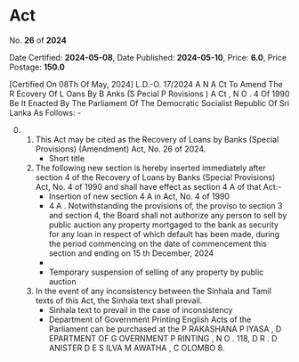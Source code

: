 # Act

No. **26** of **2024**

Date Certified: **2024-05-08**, Date Published: **2024-05-10**, Price: **6.0**, Price Postage: **150.0**

[Certified On 08Th Of May, 2024]
L.D.-O. 17/2024
A N  A Ct   To   Amend   The  R Ecovery   Of  L Oans   By  B Anks (S Pecial  P Rovisions ) A Ct , N O . 4  Of  1990
Be It Enacted By The Parliament Of The Democratic Socialist Republic Of Sri Lanka As Follows: -

0. 
    1. This Act may be cited as the Recovery of Loans by Banks (Special Provisions) (Amendment) Act, No. 26 of 2024.
        - Short title
    2. The following new section is hereby inserted immediately after section 4 of the Recovery of Loans by Banks (Special Provisions) Act, No. 4 of 1990 and shall have effect as section 4 A  of that Act:-
        - Insertion of new section 4 A  in Act, No. 4 of 1990
        - 4 A . Notwithstanding the provisions of, the proviso to section 3 and section 4, the Board shall not authorize any person to sell by public auction any property mortgaged to the bank as security for any loan in respect of which default has been made, during the period  commencing on the date of commencement this section and ending on 15 th  December, 2024
        - 
        - Temporary suspension of selling of any property by public auction
    3. In the event of any inconsistency between the Sinhala and Tamil texts of this Act, the Sinhala text shall prevail.
        - Sinhala text to prevail in the case of inconsistency
        - Department of Government Printing English Acts of the Parliament can be purchased at the P RAKASHANA  P IYASA , D EPARTMENT   OF G OVERNMENT  P RINTING , N O . 118, D R . D ANISTER  D E  S ILVA  M AWATHA , C OLOMBO  8.